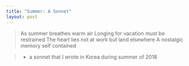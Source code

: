 ```yaml
---
title: "Summer: A Sonnet"
layout: post
---
```


>As summer breathes warm air
> Longing for vacation must be restrained
>The heart lies not at work but land elsewhere
> A nostalgic memory self contained

> - a sonnet that I wrote in Korea during summer of 2018
